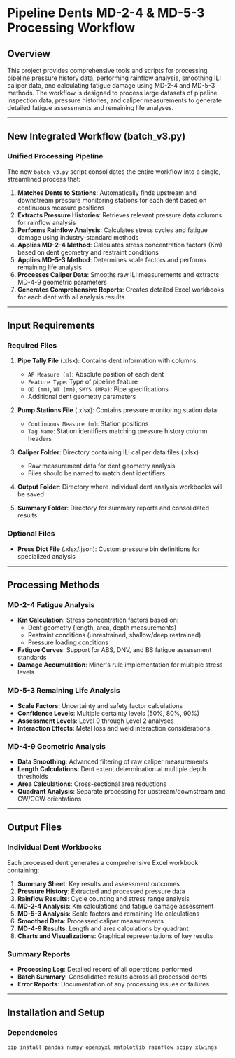 # Pipeline Dents MD-2-4 & MD-5-3 Processing Workflow

## Overview

This project provides comprehensive tools and scripts for processing pipeline pressure history data, performing rainflow analysis, smoothing ILI caliper data, and calculating fatigue damage using MD-2-4 and MD-5-3 methods. The workflow is designed to process large datasets of pipeline inspection data, pressure histories, and caliper measurements to generate detailed fatigue assessments and remaining life analyses.

---

## New Integrated Workflow (batch_v3.py)

### **Unified Processing Pipeline**
The new `batch_v3.py` script consolidates the entire workflow into a single, streamlined process that:

1. **Matches Dents to Stations**: Automatically finds upstream and downstream pressure monitoring stations for each dent based on continuous measure positions
2. **Extracts Pressure Histories**: Retrieves relevant pressure data columns for rainflow analysis
3. **Performs Rainflow Analysis**: Calculates stress cycles and fatigue damage using industry-standard methods
4. **Applies MD-2-4 Method**: Calculates stress concentration factors (Km) based on dent geometry and restraint conditions
5. **Applies MD-5-3 Method**: Determines scale factors and performs remaining life analysis
6. **Processes Caliper Data**: Smooths raw ILI measurements and extracts MD-4-9 geometric parameters
7. **Generates Comprehensive Reports**: Creates detailed Excel workbooks for each dent with all analysis results

---

## Input Requirements

### **Required Files**
1. **Pipe Tally File** (.xlsx): Contains dent information with columns:
   - `AP Measure (m)`: Absolute position of each dent
   - `Feature Type`: Type of pipeline feature
   - `OD (mm)`, `WT (mm)`, `SMYS (MPa)`: Pipe specifications
   - Additional dent geometry parameters

2. **Pump Stations File** (.xlsx): Contains pressure monitoring station data:
   - `Continuous Measure (m)`: Station positions
   - `Tag Name`: Station identifiers matching pressure history column headers

3. **Caliper Folder**: Directory containing ILI caliper data files (.xlsx)
   - Raw measurement data for dent geometry analysis
   - Files should be named to match dent identifiers

4. **Output Folder**: Directory where individual dent analysis workbooks will be saved

5. **Summary Folder**: Directory for summary reports and consolidated results

### **Optional Files**
- **Press Dict File** (.xlsx/.json): Custom pressure bin definitions for specialized analysis

---

## Processing Methods

### **MD-2-4 Fatigue Analysis**
- **Km Calculation**: Stress concentration factors based on:
  - Dent geometry (length, area, depth measurements)
  - Restraint conditions (unrestrained, shallow/deep restrained)
  - Pressure loading conditions
- **Fatigue Curves**: Support for ABS, DNV, and BS fatigue assessment standards
- **Damage Accumulation**: Miner's rule implementation for multiple stress levels

### **MD-5-3 Remaining Life Analysis**
- **Scale Factors**: Uncertainty and safety factor calculations
- **Confidence Levels**: Multiple certainty levels (50%, 80%, 90%)
- **Assessment Levels**: Level 0 through Level 2 analyses
- **Interaction Effects**: Metal loss and weld interaction considerations

### **MD-4-9 Geometric Analysis**
- **Data Smoothing**: Advanced filtering of raw caliper measurements
- **Length Calculations**: Dent extent determination at multiple depth thresholds
- **Area Calculations**: Cross-sectional area reductions
- **Quadrant Analysis**: Separate processing for upstream/downstream and CW/CCW orientations

---

## Output Files

### **Individual Dent Workbooks**
Each processed dent generates a comprehensive Excel workbook containing:

1. **Summary Sheet**: Key results and assessment outcomes
2. **Pressure History**: Extracted and processed pressure data
3. **Rainflow Results**: Cycle counting and stress range analysis
4. **MD-2-4 Analysis**: Km calculations and fatigue damage assessment
5. **MD-5-3 Analysis**: Scale factors and remaining life calculations
6. **Smoothed Data**: Processed caliper measurements
7. **MD-4-9 Results**: Length and area calculations by quadrant
8. **Charts and Visualizations**: Graphical representations of key results

### **Summary Reports**
- **Processing Log**: Detailed record of all operations performed
- **Batch Summary**: Consolidated results across all processed dents
- **Error Reports**: Documentation of any processing issues or failures

---

## Installation and Setup

### **Dependencies**
```bash
pip install pandas numpy openpyxl matplotlib rainflow scipy xlwings
```
